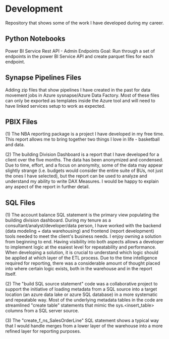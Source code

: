 # Development

Repository that shows some of the work I have developed during my career.


## Python Notebooks
Power BI Service Rest API - Admin Endpoints
    Goal: Run through a set of endpoints in the power BI Service API and create parquet files for each endpoint.
    

## Synapse Pipelines Files
Adding zip files that show pipelines I have created in the past for data movement jobs in Azure sysnapse/Azure Data Factory. Most of these files can only be exported as templates inside the Azure tool and will need to have linked services setup to work as expected. 

## PBIX Files
(1) The NBA reporting package is a project I have developed in my free time. This report allows me to bring together two things I love in life - basketball and data.

(2) The building Division Dashboard is a report that I have developed for a client over the five months. The data has been anonymized and condensed. Due to time, effort, and a focus on anonymity, some of the data may appear slightly strange (i.e. budgets would consider the entire suite of BUs, not just the ones I have selected), but the report can be used to analyze and understand my ability to write DAX Measures. I would be happy to explain any aspect of the report in further detail.

## SQL Files
(1) The account balance SQL statement is the primary view populating the building division dashboard. During my tenure as a consultant/analyst/developer/data person, I have worked with the backend (data modeling  + data warehousing) and frontend (report development) tools needed to meet the client's business needs. I enjoy owning a solution from beginning to end. Having visibility into both aspects allows a developer to implement logic at the esaiest level for repeatability and performance. When developing a solution, it is crucial to understand which logic should be applied at which layer of the ETL process. Due to the time intelligence required for reporting, there was a considerable amount of thought placed into where certain logic exists, both in the warehouse and in the report itself.

(2) The "build SQL source statement" code was a collaborative project to support the initiative of loading metadata from a SQL source into a target location (an azure data lake or azure SQL database) in a more systematic and repeatable way. Most of the underlying metadata tables in the code are streamlined "create table" statements that mimic the sys.<insert_table> columns from a SQL server source.

(3) The "create_f_ns_SalesOrderLine" SQL statement shows a typical way that I would handle merges from a lower layer of the warehouse into a more refined layer for reporting purposes.
